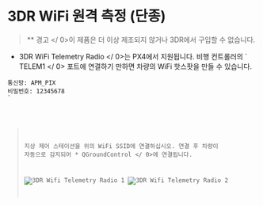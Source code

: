 # 3DR WiFi 원격 측정 (단종)

> ** 경고 </ 0>이 제품은 더 이상 제조되지 않거나 3DR에서 구입할 수 없습니다.</p> </blockquote> 
> 
> * 3DR WiFi Telemetry Radio </ 0>는 PX4에서 지원됩니다. 비행 컨트롤러의 ` TELEM1 </ 0> 포트에 연결하기 만하면 차량의 WiFi 핫스팟을 만들 수 있습니다.</p>

<pre><code class="sh">통신망: APM_PIX
비밀번호: 12345678
`</pre> 
> 
> 지상 제어 스테이션을 위의 WiFi SSID에 연결하십시오. 연결 후 차량이 자동으로 감지되어 * QGroundControl </ 0>에 연결됩니다.</p> 
> 
> ![3DR Wifi Telemetry Radio 1](../../assets/hardware/telemetry/3dr_telemetry_wifi_1.jpg) ![3DR Wifi Telemetry Radio 2](../../assets/hardware/telemetry/3dr_telemetry_wifi_2.jpg)